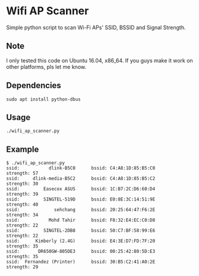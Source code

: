 # Wifi AP Scanner
Simple python script to scan Wi-Fi APs' SSID, BSSID and Signal Strength. 

## Note

I only tested this code on Ubuntu 16.04, x86_64. If you guys make it work on other platforms, pls let me know.

## Dependencies

```
sudo apt install python-dbus
```

## Usage

```
./wifi_ap_scanner.py
```

## Example

```
$ ./wifi_ap_scanner.py 
ssid:           dlink-B5C0		bssid: C4:A8:1D:85:B5:C0		strength: 57
ssid:     dlink-media-B5C2		bssid: C4:A8:1D:85:B5:C2		strength: 30
ssid:         Easecox ASUS		bssid: 1C:B7:2C:D6:60:D4		strength: 39
ssid:         SINGTEL-519D		bssid: E0:8E:3C:14:51:9E		strength: 40
ssid:             sehchang		bssid: 20:25:64:47:F6:2E		strength: 34
ssid:           Mohd Tahir		bssid: F8:32:E4:EC:C0:D8		strength: 22
ssid:         SINGTEL-2DB8		bssid: 50:C7:BF:58:99:E6		strength: 22
ssid:      Kimberly (2.4G)		bssid: E4:3E:D7:FD:7F:20		strength: 35
ssid:       DR650GW-805DE3		bssid: 00:25:42:80:5D:E3		strength: 35
ssid:  Fernandez (Printer)		bssid: 30:B5:C2:41:A0:2E		strength: 29
```
